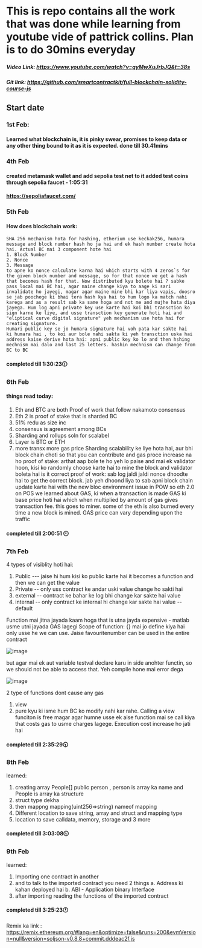 # This is repo contains all the work that was done while learning from youtube vide of pattrick collins. Plan is to do 30mins everyday

##### Video Link: https://www.youtube.com/watch?v=gyMwXuJrbJQ&t=38s
##### Git link: https://github.com/smartcontractkit/full-blockchain-solidity-course-js
## Start date 
### 1st Feb:
#### Learned what blockchain is, it is pinky swear, promises to keep data or any other thing bound to it as it is expected. done till 30.41mins

### 4th Feb
#### created metamask wallet and add sepolia test net to it added test coins through sepolia faucet - 1:05:31
#### https://sepoliafaucet.com/

### 5th Feb
#### How does blockchain work:
    SHA 256 mechanism hota for hashing, etherium use keckak256, humara message and block number hash ho ja hai and ek hash number create hota hai. Actual BC mai 3 component hote hai 
    1. Block Number
    2. Nonce
    3. Message
    to apne ko nonce calculate karna hai which starts with 4 zeros`s for the given block number and message, so for that nonce we get a hash that becomes hash for that. Now distributed kyu bolete hai ? sabke pass local mai BC hai, agar maine change kiya to aage ki sari invalidate ho jayegi, magar agar maine mine bhi kar liya vapis, doosro se jab poochege ki bhai tera hash kya hai to hum logo ka match nahi karega and as a result sab ka same hoga and not me and mujhe hata diya jayega. Hum log apni private key use karte hai koi bhi transction ko sign karne ke liye, and usse transction key generate hoti hai and "eliptical curve digital signature" yeh mechanism use hota hai for creating signature. 
    Humari public key se jo humara signature hai voh pata kar sakte hai  ki humara hai , to koi aur bole nahi sakta ki yeh transction uska hai
    address kaise derive hota hai: apni public key ko lo and then hshing mechnism mai dalo and last 25 letters. hashin mechnism can change from BC to BC 
#### completed till 1:30:23🕧
### 6th Feb
#### things read today:
1. Eth and BTC are both Proof of work that follow nakamoto consensus
2. Eth 2 is proof of stake that is sharded BC
3. 51% redu as size inc
4. consensus is agreement among BCs
5. Sharding and rollups soln for scalabel
6. Layer is BTC or ETH
7. more transx more gas price
   Sharding scalability ke liye hota hai, aur bhi block chain choti so that you can contribute and gas proce increase na ho
   proof of stake: arthat aap bole te ho yeh lo paise and mai ek validator hoon, kisi ko randomly choose karte hai to mine the block and validator boleta hai is it correct
   proof of work: sab log jaldi jaldi nonce dhoodte hai to get the correct block. jab yeh dhoond liya to sab apni block chain update karte hai with the new bloc
   environment issue in POW so eth 2.0 on POS
   we learned about GAS, ki when a transaction is made GAS ki base price hoti hai which when multiplied by amount of gas gives transaction fee. this goes to miner. some of the eth is also burned every time a new block is mined. GAS price can vary depending upon the traffic
#### completed till 2:00:51 🕙

### 7th Feb
4 types of visiblity hoti hai:
1. Public --- jaise hi hum kisi ko public karte hai it becomes a function and then we can get the value
2. Private -- only uss contract ke andar uski value change ho sakti hai 
3. external -- contract ke bahar ke log bhi change kar sakte hai value 
4. internal -- only contract ke internal hi change kar sakte hai value -- default

Function mai jitna jayada kaam hoga that is utna jayda expensive - matlab usme utni jayada GAS lagegi
Scope of function:
{} mai jo define kiya hai only usse he we can use. Jaise favouritenumber can be used in the entire contract

![image](https://github.com/ank1331/Blockchain/assets/96980640/ff71c7a3-294f-45a6-907b-f33659028c72)


but agar mai ek aut variable testval declare karu in side anohter functin, so we should not be able to access that. Yeh compile hone mai error dega

![image](https://github.com/ank1331/Blockchain/assets/96980640/13034c99-c60b-46a6-b3f4-d883d0941729)

2 type of functions dont cause any gas 
1. view
2. pure
   kyu ki isme hum BC ko modify nahi kar rahe. Calling a view funciton is free magar agar humne usse ek aise function mai se call kiya that costs gas to usme charges lagege. Execution cost increase ho jati hai
#### completed till 2:35:29🕥

### 8th Feb
learned:
1. creating array People[] public person , person is array ka name and People is array ka structure
2. struct type dekha
3. then mappng mapping(uint256=>string) nameof mapping
4. Different location to save string, array and struct and mapping type
5. location to save calldata, memory, storage and 3 more
#### completed till 3:03:08🕥

### 9th Feb
learned:
1. Importing one contract in another
2. and to talk to the imported contract you need 2 things
       a. Address ki kahan deployed hai
       b. ABI - Application binary Interface
3. after importing reading the functions of the imported contract
#### completed till 3:25:23🕛
Remix ka link :
https://remix.ethereum.org/#lang=en&optimize=false&runs=200&evmVersion=null&version=soljson-v0.8.8+commit.dddeac2f.js

